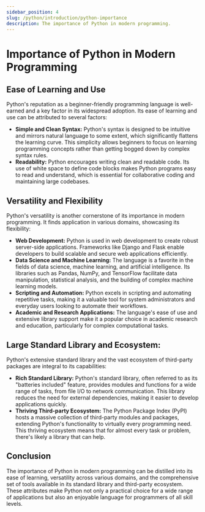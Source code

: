 ```yaml
---
sidebar_position: 4
slug: /python/introduction/python-importance
description: The importance of Python in modern programming.
---
```



# Importance of Python in Modern Programming

## Ease of Learning and Use

Python's reputation as a beginner-friendly programming language is well-earned and a key factor in its widespread adoption. Its ease of learning and use can be attributed to several factors:

- **Simple and Clean Syntax:** Python's syntax is designed to be intuitive and mirrors natural language to some extent, which significantly flattens the learning curve. This simplicity allows beginners to focus on learning programming concepts rather than getting bogged down by complex syntax rules.
- **Readability:** Python encourages writing clean and readable code. Its use of white space to define code blocks makes Python programs easy to read and understand, which is essential for collaborative coding and maintaining large codebases.

## Versatility and Flexibility

Python's versatility is another cornerstone of its importance in modern programming. It finds application in various domains, showcasing its flexibility:

- **Web Development:** Python is used in web development to create robust server-side applications. Frameworks like Django and Flask enable developers to build scalable and secure web applications efficiently.
- **Data Science and Machine Learning:** The language is a favorite in the fields of data science, machine learning, and artificial intelligence. Its libraries such as Pandas, NumPy, and TensorFlow facilitate data manipulation, statistical analysis, and the building of complex machine learning models.
- **Scripting and Automation:** Python excels in scripting and automating repetitive tasks, making it a valuable tool for system administrators and everyday users looking to automate their workflows.
- **Academic and Research Applications:** The language's ease of use and extensive library support make it a popular choice in academic research and education, particularly for complex computational tasks.

## Large Standard Library and Ecosystem:

Python's extensive standard library and the vast ecosystem of third-party packages are integral to its capabilities:

- **Rich Standard Library:** Python's standard library, often referred to as its "batteries included" feature, provides modules and functions for a wide range of tasks, from file I/O to network communication. This library reduces the need for external dependencies, making it easier to develop applications quickly.
- **Thriving Third-party Ecosystem:** The Python Package Index (PyPI) hosts a massive collection of third-party modules and packages, extending Python's functionality to virtually every programming need. This thriving ecosystem means that for almost every task or problem, there's likely a library that can help.

## Conclusion

The importance of Python in modern programming can be distilled into its ease of learning, versatility across various domains, and the comprehensive set of tools available in its standard library and third-party ecosystem. These attributes make Python not only a practical choice for a wide range of applications but also an enjoyable language for programmers of all skill levels.
